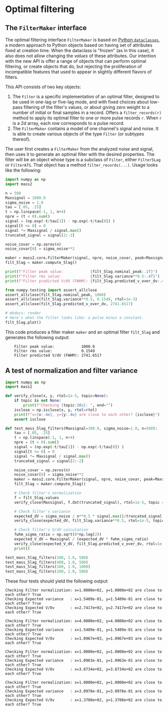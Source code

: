 # Optimal filtering

## The `FilterMaker` interface


The optimal filtering interface `FilterMaker` is based on [Python `dataclasses`](https://docs.python.org/3/library/dataclasses.html), a modern approach to Python objects based on having set of attributes fixed at creation time. When the dataclass is "frozen" (as in this case), it also does not allow changing the _values_ of these attributes. Our intention with the new API is offer a range of objects that can perform optimal filtering, or create objects that do, but rejecting the proliferation of incompatible features that used to appear in slightly different flavors of filters.

This API consists of two key objects:

1. The ``Filter`` is a specific implementation of an optimal filter, designed to be used in one-lag or five-lag mode, and with fixed choices about low-pass filtering of the filter's values, or about giving zero weight to a number of initial or final samples in a record. Offers a `filter_records(r)` method to apply its optimal filter to one or more pulse records `r`. When `r` is a 2d array, each _row_ corresponds to a pulse record.
1. The ``FilterMaker`` contains a model of one channel's signal and noise. It is able to create various objects of the type ``Filter`` (or subtypes thereof).

The user first creates a ``FilterMaker`` from the analyzed noise and signal, then uses it to generate an optimal filter with the desired properties. The filter will be an object whose type is a subclass of ``Filter``, either `Filter5Lag` or `FilterATS`. That object has a method `filter_records(...)`. Usage looks like the following:

```python
import numpy as np
import mass2

n = 500
Maxsignal = 1000.0
sigma_noise = 1.0
tau = [.05, .25]
t = np.linspace(-1, 1, n+4)
npre = (t < 0).sum()
signal = (np.exp(-t/tau[1]) - np.exp(-t/tau[0]) )
signal[t <= 0] = 0
signal *= Maxsignal / signal.max()
truncated_signal = signal[2:-2]

noise_covar = np.zeros(n)
noise_covar[0] = sigma_noise**2

maker = mass2.core.FilterMaker(signal, npre, noise_covar, peak=Maxsignal)
filt_5lag = maker.compute_5lag()

print(f"Filter peak value:            {filt_5lag.nominal_peak:.1f}")
print(f"Filter rms value:             {filt_5lag.variance**0.5:.4f}")
print(f"Filter predicted V/dV (FWHM): {filt_5lag.predicted_v_over_dv:.4f}")

from numpy.testing import assert_allclose
assert_allclose(filt_5lag.nominal_peak, 1000)
assert_allclose(filt_5lag.variance**0.5, 0.1549, rtol=1e-3)
assert_allclose(filt_5lag.predicted_v_over_dv, 2741.6517)

# mkdocs: render
# Here's what the filter looks like: a pulse minus a constant.
filt_5lag.plot()
```

This code produces a filter maker ``maker`` and an optimal filter ``filt_5lag`` and generates the following output:
```text
    Filter peak value:            1000.0
    Filter rms value:             0.1549
    Filter predicted V/dV (FWHM): 2741.6517
```

## A test of normalization and filter variance

```python
import numpy as np
import mass2

def verify_close(x, y, rtol=1e-5, topic=None):
    if topic is not None:
        print(f"Checking {topic:20s}: ", end="")
    isclose = np.isclose(x, y, rtol=rtol)
    print(f"x={x:.4e}, y={y:.4e} are close to each other? {isclose}")
    assert isclose

def test_mass_5lag_filters(Maxsignal=100.0, sigma_noise=1.0, n=500):
    tau = [.05, .25]
    t = np.linspace(-1, 1, n+4)
    npre = (t < 0).sum()
    signal = (np.exp(-t/tau[1]) - np.exp(-t/tau[0]) )
    signal[t <= 0] = 0
    signal *= Maxsignal / signal.max()
    truncated_signal = signal[2:-2]

    noise_covar = np.zeros(n)
    noise_covar[0] = sigma_noise**2
    maker = mass2.core.FilterMaker(signal, npre, noise_covar, peak=Maxsignal)
    filt_5lag = maker.compute_5lag()

    # Check filter's normalization
    f = filt_5lag.values
    verify_close(Maxsignal, f.dot(truncated_signal), rtol=1e-5, topic = "Filter normalization")

    # Check filter's variance
    expected_dV = sigma_noise / n**0.5 * signal.max()/truncated_signal.std()
    verify_close(expected_dV, filt_5lag.variance**0.5, rtol=1e-5, topic="Expected variance")

    # Check filter's V/dV calculation
    fwhm_sigma_ratio = np.sqrt(8*np.log(2))
    expected_V_dV = Maxsignal / (expected_dV * fwhm_sigma_ratio)
    verify_close(expected_V_dV, filt_5lag.predicted_v_over_dv, rtol=1e-5, topic="Expected V/\u03b4v")
    print()

test_mass_5lag_filters(100, 1.0, 500)
test_mass_5lag_filters(400, 1.0, 500)
test_mass_5lag_filters(100, 1.0, 1000)
test_mass_5lag_filters(100, 2.0, 500)
```

These four tests should yield the following output:

```text
Checking Filter normalization: x=1.0000e+02, y=1.0000e+02 are close to each other? True
Checking Expected variance   : x=1.5489e-01, y=1.5489e-01 are close to each other? True
Checking Expected V/δv       : x=2.7417e+02, y=2.7417e+02 are close to each other? True

Checking Filter normalization: x=4.0000e+02, y=4.0000e+02 are close to each other? True
Checking Expected variance   : x=1.5489e-01, y=1.5489e-01 are close to each other? True
Checking Expected V/δv       : x=1.0967e+03, y=1.0967e+03 are close to each other? True

Checking Filter normalization: x=1.0000e+02, y=1.0000e+02 are close to each other? True
Checking Expected variance   : x=1.0963e-01, y=1.0963e-01 are close to each other? True
Checking Expected V/δv       : x=3.8734e+02, y=3.8734e+02 are close to each other? True

Checking Filter normalization: x=1.0000e+02, y=1.0000e+02 are close to each other? True
Checking Expected variance   : x=3.0978e-01, y=3.0978e-01 are close to each other? True
Checking Expected V/δv       : x=1.3708e+02, y=1.3708e+02 are close to each other? True
```
